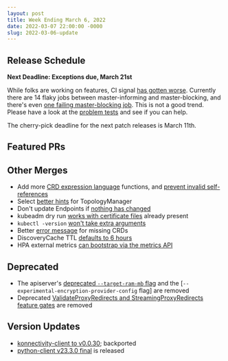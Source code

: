 ```yaml
---
layout: post
title: Week Ending March 6, 2022
date: 2022-03-07 22:00:00 -0000
slug: 2022-03-06-update
---
```


## Release Schedule

**Next Deadline: Exceptions due, March 21st**

While folks are working on features, CI signal [has gotten worse](https://groups.google.com/a/kubernetes.io/g/dev/c/5jIFMzlzWsk).  Currently there are 14 flaky jobs between master-informing and master-blocking, and there's even [one failing master-blocking job](https://github.com/kubernetes/kubernetes/issues/108307). This is not a good trend.  Please have a look at the [problem tests](https://github.com/orgs/kubernetes/projects/68/views/1) and see if you can help.

The cherry-pick deadline for the next patch releases is March 11th.

## Featured PRs



## Other Merges

* Add more [CRD expression language](https://github.com/kubernetes/kubernetes/pull/108410) functions, and [prevent invalid self-references](https://github.com/kubernetes/kubernetes/pull/108013)
* Select [better hints](https://github.com/kubernetes/kubernetes/pull/108154) for TopologyManager
* Don't update Endpoints if [nothing has changed](https://github.com/kubernetes/kubernetes/pull/108078)
* kubeadm dry run [works with certificate files](https://github.com/kubernetes/kubernetes/pull/108410) already present
* `kubectl -version` [won't take extra arguments](https://github.com/kubernetes/kubernetes/pull/107967)
* Better [error message](https://github.com/kubernetes/kubernetes/pull/107363) for missing CRDs
* DiscoveryCache TTL [defaults to 6 hours](https://github.com/kubernetes/kubernetes/pull/107141)
* HPA external metrics [can bootstrap via the metrics API](https://github.com/kubernetes/kubernetes/pull/104244)

## Deprecated

* The apiserver's [deprecated `--target-ram-mb` flag](https://github.com/kubernetes/kubernetes/pull/108457) and the [`--experimental-encryption-provider-config` flag] are removed
* Deprecated [ValidateProxyRedirects and StreamingProxyRedirects feature gates](https://github.com/kubernetes/kubernetes/pull/106830) are removed
 
## Version Updates

* [konnectivity-client to v0.0.30](https://github.com/kubernetes/kubernetes/pull/108437); backported
* [python-client v23.3.0 final](https://github.com/kubernetes-client/python/releases/tag/v23.3.0) is released
